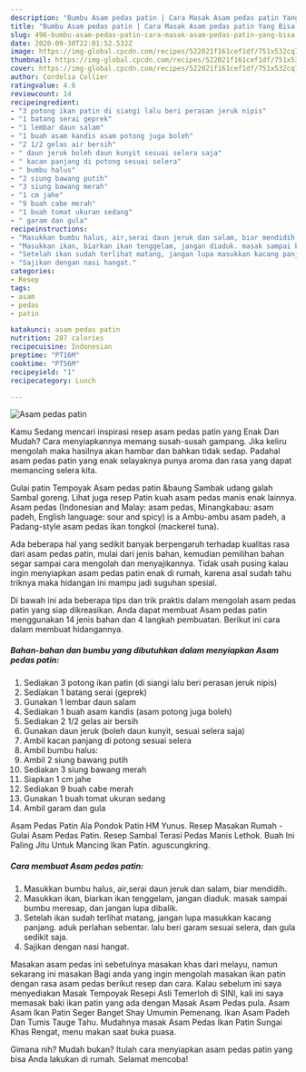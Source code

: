 ```yaml
---
description: "Bumbu Asam pedas patin | Cara Masak Asam pedas patin Yang Bisa Manjain Lidah"
title: "Bumbu Asam pedas patin | Cara Masak Asam pedas patin Yang Bisa Manjain Lidah"
slug: 496-bumbu-asam-pedas-patin-cara-masak-asam-pedas-patin-yang-bisa-manjain-lidah
date: 2020-09-30T22:01:52.532Z
image: https://img-global.cpcdn.com/recipes/522021f161cef1df/751x532cq70/asam-pedas-patin-foto-resep-utama.jpg
thumbnail: https://img-global.cpcdn.com/recipes/522021f161cef1df/751x532cq70/asam-pedas-patin-foto-resep-utama.jpg
cover: https://img-global.cpcdn.com/recipes/522021f161cef1df/751x532cq70/asam-pedas-patin-foto-resep-utama.jpg
author: Cordelia Collier
ratingvalue: 4.6
reviewcount: 14
recipeingredient:
- "3 potong ikan patin di siangi lalu beri perasan jeruk nipis"
- "1 batang serai geprek"
- "1 lembar daun salam"
- "1 buah asam kandis asam potong juga boleh"
- "2 1/2 gelas air bersih"
- " daun jeruk boleh daun kunyit sesuai selera saja"
- " kacan panjang di potong sesuai selera"
- " bumbu halus"
- "2 siung bawang putih"
- "3 siung bawang merah"
- "1 cm jahe"
- "9 buah cabe merah"
- "1 buah tomat ukuran sedang"
- " garam dan gula"
recipeinstructions:
- "Masukkan bumbu halus, air,serai daun jeruk dan salam, biar mendidih."
- "Masukkan ikan, biarkan ikan tenggelam, jangan diaduk. masak sampai bumbu meresap, dan jangan lupa dibalik."
- "Setelah ikan sudah terlihat matang, jangan lupa masukkan kacang panjang. aduk perlahan sebentar. lalu beri garam sesuai selera, dan gula sedikit saja."
- "Sajikan dengan nasi hangat."
categories:
- Resep
tags:
- asam
- pedas
- patin

katakunci: asam pedas patin 
nutrition: 207 calories
recipecuisine: Indonesian
preptime: "PT16M"
cooktime: "PT56M"
recipeyield: "1"
recipecategory: Lunch

---
```



![Asam pedas patin](https://img-global.cpcdn.com/recipes/522021f161cef1df/751x532cq70/asam-pedas-patin-foto-resep-utama.jpg)

Kamu Sedang mencari inspirasi resep asam pedas patin yang Enak Dan Mudah? Cara menyiapkannya memang susah-susah gampang. Jika keliru mengolah maka hasilnya akan hambar dan bahkan tidak sedap. Padahal asam pedas patin yang enak selayaknya punya aroma dan rasa yang dapat memancing selera kita.

Gulai patin Tempoyak Asam pedas patin &amp;baung Sambak udang galah Sambal goreng. Lihat juga resep Patin kuah asam pedas manis enak lainnya. Asam pedas (Indonesian and Malay: asam pedas, Minangkabau: asam padeh, English language: sour and spicy) is a Ambu-ambu asam padeh, a Padang-style asam pedas ikan tongkol (mackerel tuna).

Ada beberapa hal yang sedikit banyak berpengaruh terhadap kualitas rasa dari asam pedas patin, mulai dari jenis bahan, kemudian pemilihan bahan segar sampai cara mengolah dan menyajikannya. Tidak usah pusing kalau ingin menyiapkan asam pedas patin enak di rumah, karena asal sudah tahu triknya maka hidangan ini mampu jadi suguhan spesial.


Di bawah ini ada beberapa tips dan trik praktis dalam mengolah asam pedas patin yang siap dikreasikan. Anda dapat membuat Asam pedas patin menggunakan 14 jenis bahan dan 4 langkah pembuatan. Berikut ini cara dalam membuat hidangannya.

<!--inarticleads1-->

##### Bahan-bahan dan bumbu yang dibutuhkan dalam menyiapkan Asam pedas patin:

1. Sediakan 3 potong ikan patin (di siangi lalu beri perasan jeruk nipis)
1. Sediakan 1 batang serai (geprek)
1. Gunakan 1 lembar daun salam
1. Sediakan 1 buah asam kandis (asam potong juga boleh)
1. Sediakan 2 1/2 gelas air bersih
1. Gunakan  daun jeruk (boleh daun kunyit, sesuai selera saja)
1. Ambil  kacan panjang di potong sesuai selera
1. Ambil  bumbu halus:
1. Ambil 2 siung bawang putih
1. Sediakan 3 siung bawang merah
1. Siapkan 1 cm jahe
1. Sediakan 9 buah cabe merah
1. Gunakan 1 buah tomat ukuran sedang
1. Ambil  garam dan gula


Asam Pedas Patin Ala Pondok Patin HM Yunus. Resep Masakan Rumah - Gulai Asam Pedas Patin. Resep Sambal Terasi Pedas Manis Lethok. Buah Ini Paling Jitu Untuk Mancing Ikan Patin. aguscungkring. 

<!--inarticleads2-->

##### Cara membuat Asam pedas patin:

1. Masukkan bumbu halus, air,serai daun jeruk dan salam, biar mendidih.
1. Masukkan ikan, biarkan ikan tenggelam, jangan diaduk. masak sampai bumbu meresap, dan jangan lupa dibalik.
1. Setelah ikan sudah terlihat matang, jangan lupa masukkan kacang panjang. aduk perlahan sebentar. lalu beri garam sesuai selera, dan gula sedikit saja.
1. Sajikan dengan nasi hangat.


Masakan asam pedas ini sebetulnya masakan khas dari melayu, namun sekarang ini masakan Bagi anda yang ingin mengolah masakan ikan patin dengan rasa asam pedas berikut resep dan cara. Kalau sebelum ini saya menyediakan Masak Tempoyak Resepi Asli Temerloh di SINI, kali ini saya memasak baki ikan patin yang ada dengan Masak Asam Pedas pula. Asam Asam Ikan Patin Seger Banget Shay Umumin Pemenang. Ikan Asam Padeh Dan Tumis Tauge Tahu. Mudahnya masak Asam Pedas Ikan Patin Sungai Khas Rengat, menu makan saat buka puasa. 

Gimana nih? Mudah bukan? Itulah cara menyiapkan asam pedas patin yang bisa Anda lakukan di rumah. Selamat mencoba!
